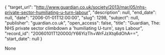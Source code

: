 {
  "target_url": "http://www.guardian.co.uk/society/2013/mar/05/nhs-private-sector-humiliating-u-turn-labour", 
  "description": null, 
  "end_date": null, 
  "date": "2006-01-01T12:00:00", 
  "slug": 1298, 
  "subject": null, 
  "publisher": "guardian.co.uk", 
  "open_access": false, 
  "title": "Guardian, The: NHS private sector climbdown a 'humiliating U-turn', says Labour", 
  "record_id": "20060101T120000/Y66YizTh+WrFJzXtq6dOhA==", 
  "start_date": null
}

None
